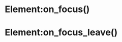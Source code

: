 <link type="text/css" rel="stylesheet" href="../../style.css" />

# Element:on_focus()

# Element:on_focus_leave()
